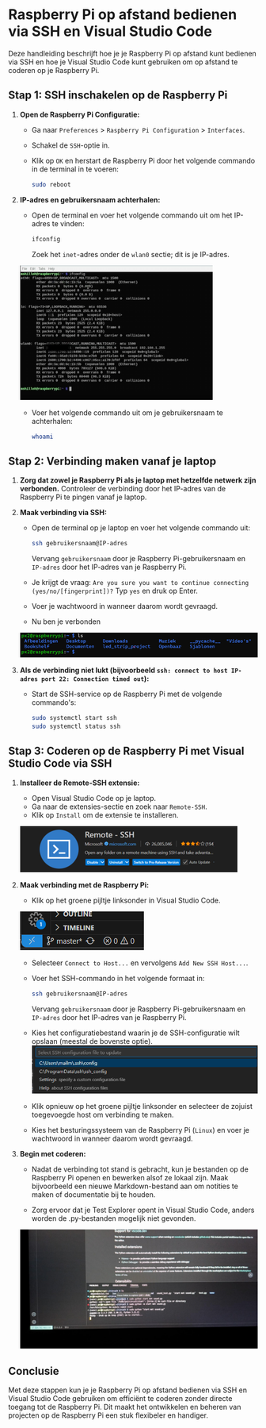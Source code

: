 # Raspberry Pi op afstand bedienen via SSH en Visual Studio Code

Deze handleiding beschrijft hoe je je Raspberry Pi op afstand kunt bedienen via SSH en hoe je Visual Studio Code kunt gebruiken om op afstand te coderen op je Raspberry Pi.

## Stap 1: SSH inschakelen op de Raspberry Pi

1. **Open de Raspberry Pi Configuratie:**
   - Ga naar `Preferences` > `Raspberry Pi Configuration` > `Interfaces`.
   - Schakel de `SSH`-optie in.
   - Klik op `OK` en herstart de Raspberry Pi door het volgende commando in de terminal in te voeren:

     ```bash
     sudo reboot
     ```

2. **IP-adres en gebruikersnaam achterhalen:**
   - Open de terminal en voer het volgende commando uit om het IP-adres te vinden:

     ```bash
     ifconfig
     ```

     Zoek het `inet`-adres onder de `wlan0` sectie; dit is je IP-adres.
     
    ![config](./afb/ipconfig.png)

   - Voer het volgende commando uit om je gebruikersnaam te achterhalen:

     ```bash
     whoami
     ```

## Stap 2: Verbinding maken vanaf je laptop

1. **Zorg dat zowel je Raspberry Pi als je laptop met hetzelfde netwerk zijn verbonden.** Controleer de verbinding door het IP-adres van de Raspberry Pi te pingen vanaf je laptop.

2. **Maak verbinding via SSH:**
   - Open de terminal op je laptop en voer het volgende commando uit:

     ```bash
     ssh gebruikersnaam@IP-adres
     ```

     Vervang `gebruikersnaam` door je Raspberry Pi-gebruikersnaam en `IP-adres` door het IP-adres van je Raspberry Pi.

   - Je krijgt de vraag: `Are you sure you want to continue connecting (yes/no/[fingerprint])?` Typ `yes` en druk op Enter.

   - Voer je wachtwoord in wanneer daarom wordt gevraagd.

   - Nu ben je verbonden

   ![terminal](./afb/px2rasp.png)

3. **Als de verbinding niet lukt (bijvoorbeeld `ssh: connect to host IP-adres port 22: Connection timed out`):**
   - Start de SSH-service op de Raspberry Pi met de volgende commando's:

     ```bash
     sudo systemctl start ssh
     sudo systemctl status ssh
     ```

## Stap 3: Coderen op de Raspberry Pi met Visual Studio Code via SSH

1. **Installeer de Remote-SSH extensie:**
   - Open Visual Studio Code op je laptop.
   - Ga naar de extensies-sectie en zoek naar `Remote-SSH`.
   - Klik op `Install` om de extensie te installeren.

   ![extension](./afb/extension.png)

2. **Maak verbinding met de Raspberry Pi:**
   - Klik op het groene pijltje linksonder in Visual Studio Code.

   ![knop](./afb/blauwe_knop.png)

   - Selecteer `Connect to Host...` en vervolgens `Add New SSH Host...`.
   - Voer het SSH-commando in het volgende formaat in:

     ```bash
     ssh gebruikersnaam@IP-adres
     ```

     Vervang `gebruikersnaam` door je Raspberry Pi-gebruikersnaam en `IP-adres` door het IP-adres van je Raspberry Pi.

   - Kies het configuratiebestand waarin je de SSH-configuratie wilt opslaan (meestal de bovenste optie).
   ![configure](./afb/conf_file.png)
   - Klik opnieuw op het groene pijltje linksonder en selecteer de zojuist toegevoegde host om verbinding te maken.
   - Kies het besturingssysteem van de Raspberry Pi (`Linux`) en voer je wachtwoord in wanneer daarom wordt gevraagd.

3. **Begin met coderen:**
   - Nadat de verbinding tot stand is gebracht, kun je bestanden op de Raspberry Pi openen en bewerken alsof ze lokaal zijn. Maak bijvoorbeeld een nieuwe Markdown-bestand aan om notities te maken of documentatie bij te houden.

   - Zorg ervoor dat je Test Explorer opent in Visual Studio Code, anders worden de .py-bestanden mogelijk niet gevonden.

   ![resultaat](./afb/resultaat.jpg)

## Conclusie

Met deze stappen kun je je Raspberry Pi op afstand bedienen via SSH en Visual Studio Code gebruiken om efficiënt te coderen zonder directe toegang tot de Raspberry Pi. Dit maakt het ontwikkelen en beheren van projecten op de Raspberry Pi een stuk flexibeler en handiger.
